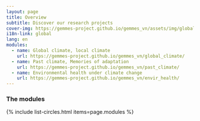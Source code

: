 ```yaml
---
layout: page
title: Overview
subtitle: Discover our research projects
cover-img: https://gemmes-project.github.io/gemmes_vn/assets/img/global.jpg
i18n-link: global
lang: en
modules:
  - name: Global climate, local climate
    url: https://gemmes-project.github.io/gemmes_vn/global_climate/
  - name: Past climate, Memories of adaptation
    url: https://gemmes-project.github.io/gemmes_vn/past_climate/
  - name: Environmental health under climate change
    url: https://gemmes-project.github.io/gemmes_vn/envir_health/
---
```


### The modules

{% include list-circles.html items=page.modules %}